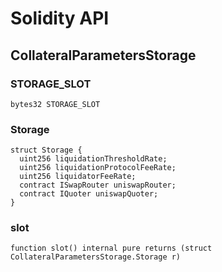 # Solidity API

## CollateralParametersStorage

### STORAGE_SLOT

```solidity
bytes32 STORAGE_SLOT
```

### Storage

```solidity
struct Storage {
  uint256 liquidationThresholdRate;
  uint256 liquidationProtocolFeeRate;
  uint256 liquidatorFeeRate;
  contract ISwapRouter uniswapRouter;
  contract IQuoter uniswapQuoter;
}
```

### slot

```solidity
function slot() internal pure returns (struct CollateralParametersStorage.Storage r)
```

